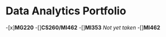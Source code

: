 # Data Analytics Portfolio
-[x]**MG220**
-[]**CS260/MI462**
-[]**MI353** *Not yet taken*
-[]**MI462**
